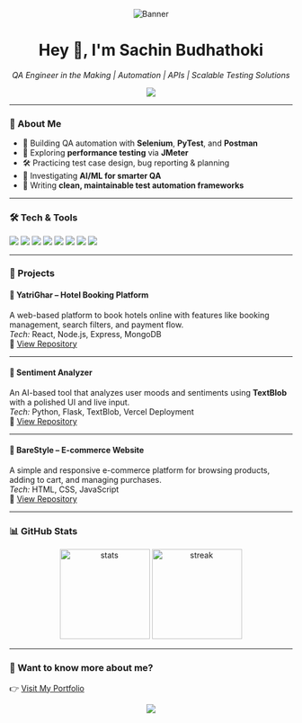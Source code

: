 <p align="center">
  <img src="https://capsule-render.vercel.app/api?type=waving&color=0:6EE7B7,100:3B82F6&height=200&section=header&text=Sachin%20Budhathoki&fontSize=50&fontColor=ffffff&animation=fadeIn&fontAlignY=38" alt="Banner"/>
</p>

<h1 align="center">Hey 👋, I'm Sachin Budhathoki</h1>
<p align="center"><i>QA Engineer in the Making | Automation | APIs | Scalable Testing Solutions</i></p>

<p align="center">
  <img src="https://readme-typing-svg.herokuapp.com?font=Fira+Code&pause=1000&center=true&vCenter=true&width=500&lines=QA+Engineer+in+Training;Automation+Testing+Enthusiast;Learning+Selenium+%7C+JMeter+%7C+Postman;Always+Breaking+to+Improve+%F0%9F%94%A5" />
</p>

---

### 🚀 About Me
- 🔭 Building QA automation with **Selenium**, **PyTest**, and **Postman**  
- 🌱 Exploring **performance testing** via **JMeter**  
- 🛠️ Practicing test case design, bug reporting & planning  
- 🤖 Investigating **AI/ML for smarter QA**  
- 🧼 Writing **clean, maintainable test automation frameworks**

---

### 🛠️ Tech & Tools
<p align="left">
  <img src="https://img.shields.io/badge/Python-3776AB?style=for-the-badge&logo=python&logoColor=white"/>
  <img src="https://img.shields.io/badge/Selenium-43B02A?style=for-the-badge&logo=selenium&logoColor=white"/>
  <img src="https://img.shields.io/badge/PyTest-0A9EDC?style=for-the-badge&logo=pytest&logoColor=white"/>
  <img src="https://img.shields.io/badge/Postman-FF6C37?style=for-the-badge&logo=postman&logoColor=white"/>
  <img src="https://img.shields.io/badge/JMeter-D22128?style=for-the-badge&logo=apache-jmeter&logoColor=white"/>
  <img src="https://img.shields.io/badge/MySQL-4479A1?style=for-the-badge&logo=mysql&logoColor=white"/>
  <img src="https://img.shields.io/badge/Git-F05032?style=for-the-badge&logo=git&logoColor=white"/>
  <img src="https://img.shields.io/badge/GitHub-181717?style=for-the-badge&logo=github&logoColor=white"/>
</p>

---

### 📌 Projects  

#### 🔹 YatriGhar – Hotel Booking Platform  
A web-based platform to book hotels online with features like booking management, search filters, and payment flow.  
*Tech:* React, Node.js, Express, MongoDB  
🔗 [View Repository](https://github.com/sujanmagr/YatriGhar)  

---

#### 🔹 Sentiment Analyzer  
An AI-based tool that analyzes user moods and sentiments using **TextBlob** with a polished UI and live input.  
*Tech:* Python, Flask, TextBlob, Vercel Deployment  
🔗 [View Repository](https://github.com/sujanmagr/Sentiment-Analyzer)  

---

#### 🔹 BareStyle – E-commerce Website  
A simple and responsive e-commerce platform for browsing products, adding to cart, and managing purchases.  
*Tech:* HTML, CSS, JavaScript  
🔗 [View Repository](https://github.com/sujanmagr/BareStyle)  

---

### 📊 GitHub Stats
<p align="center">
  <img src="https://github-readme-stats.vercel.app/api?username=sujanmagr&show_icons=true&theme=radical" alt="stats" height="160"/>
  <img src="https://github-readme-streak-stats.herokuapp.com/?user=sujanmagr&theme=radical" alt="streak" height="160"/>
</p>

---

### 🔗 Want to know more about me?  
👉 [Visit My Portfolio](https://portfolio-git-main-sachin-budhathokis-projects.vercel.app/)  

<p align="center">
  <img src="https://capsule-render.vercel.app/api?type=waving&color=0:3B82F6,100:6EE7B7&height=120&section=footer"/>
</p>
